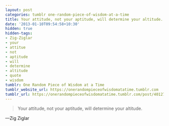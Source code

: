 ```yaml
---
layout: post
categories: tumblr one-random-piece-of-wisdom-at-a-time
title: Your attitude, not your aptitude, will determine your altitude.
date: '2013-01-10T09:54:58+10:30'
hidden: true
hidden-tags:
- Zig-Ziglar
- your
- attitue
- not
- aptitude
- will
- determine
- altitude
- quote
- wisdom
tumblr: One Random Piece of Wisdom at a Time
tumblr_website_url: https://onerandompieceofwisdomatatime.tumblr.com
tumblr_url: https://onerandompieceofwisdomatatime.tumblr.com/post/40127078942/your-attitude-not-your-aptitude-will-determine
---
```

> Your attitude, not your aptitude, will determine your altitude.

—Zig Ziglar
